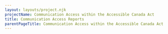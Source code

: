 ```yaml
---
layout: layouts/project.njk
projectName: Communication Access within the Accessible Canada Act
title: Communication Access Reports
parentPageTitle: Communication Access within the Accessible Canada Act
---
```


